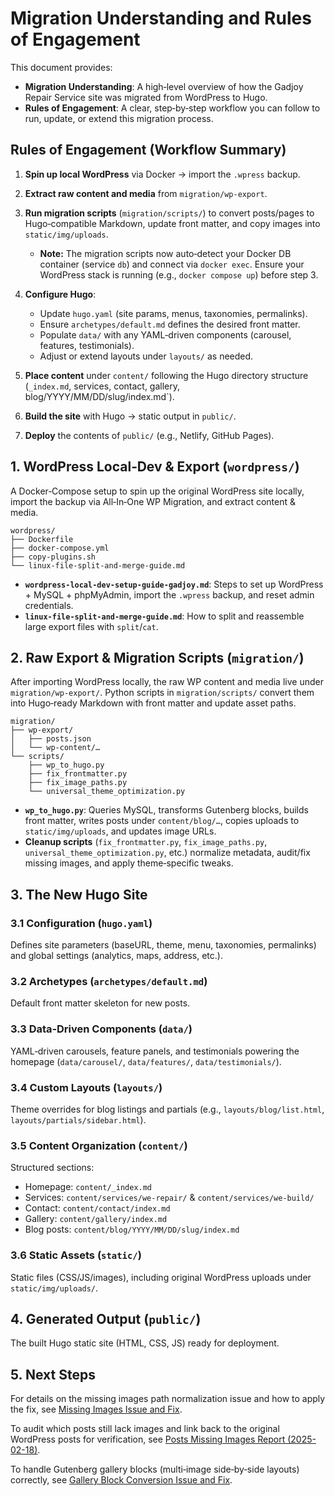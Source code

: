# Migration Understanding and Rules of Engagement

This document provides:

- **Migration Understanding**: A high‑level overview of how the Gadjoy Repair Service site was migrated from WordPress to Hugo.
- **Rules of Engagement**: A clear, step‑by‑step workflow you can follow to run, update, or extend this migration process.

## Rules of Engagement (Workflow Summary)

1. **Spin up local WordPress** via Docker → import the `.wpress` backup.
2. **Extract raw content and media** from `migration/wp-export`.
3. **Run migration scripts** (`migration/scripts/`) to convert posts/pages to Hugo‑compatible Markdown, update front matter, and copy images into `static/img/uploads`.

   - **Note:** The migration scripts now auto‑detect your Docker DB container (service `db`) and connect via `docker exec`. Ensure your WordPress stack is running (e.g., `docker compose up`) before step 3.
4. **Configure Hugo**:
   - Update `hugo.yaml` (site params, menus, taxonomies, permalinks).
   - Ensure `archetypes/default.md` defines the desired front matter.
   - Populate `data/` with any YAML‑driven components (carousel, features, testimonials).
   - Adjust or extend layouts under `layouts/` as needed.
5. **Place content** under `content/` following the Hugo directory structure (`_index.md`, services, contact, gallery, blog/YYYY/MM/DD/slug/index.md`).
6. **Build the site** with Hugo → static output in `public/`.
7. **Deploy** the contents of `public/` (e.g., Netlify, GitHub Pages).

## 1. WordPress Local‑Dev & Export (`wordpress/`)

A Docker‑Compose setup to spin up the original WordPress site locally, import the backup via All‑In‑One WP Migration, and extract content & media.

```text
wordpress/
├── Dockerfile
├── docker‑compose.yml
├── copy‑plugins.sh
└── linux‑file‑split‑and‑merge‑guide.md
```

- **`wordpress-local-dev-setup-guide-gadjoy.md`**: Steps to set up WordPress + MySQL + phpMyAdmin, import the `.wpress` backup, and reset admin credentials.
- **`linux-file-split-and-merge-guide.md`**: How to split and reassemble large export files with `split`/`cat`.

## 2. Raw Export & Migration Scripts (`migration/`)

After importing WordPress locally, the raw WP content and media live under `migration/wp-export/`. Python scripts in `migration/scripts/` convert them into Hugo‑ready Markdown with front matter and update asset paths.

```text
migration/
├── wp-export/
│   ├── posts.json
│   └── wp-content/…
└── scripts/
    ├── wp_to_hugo.py
    ├── fix_frontmatter.py
    ├── fix_image_paths.py
    └── universal_theme_optimization.py
```

- **`wp_to_hugo.py`**: Queries MySQL, transforms Gutenberg blocks, builds front matter, writes posts under `content/blog/…`, copies uploads to `static/img/uploads`, and updates image URLs.
- **Cleanup scripts** (`fix_frontmatter.py`, `fix_image_paths.py`, `universal_theme_optimization.py`, etc.) normalize metadata, audit/fix missing images, and apply theme‑specific tweaks.

## 3. The New Hugo Site

### 3.1 Configuration (`hugo.yaml`)

Defines site parameters (baseURL, theme, menu, taxonomies, permalinks) and global settings (analytics, maps, address, etc.).

### 3.2 Archetypes (`archetypes/default.md`)

Default front matter skeleton for new posts.

### 3.3 Data‑Driven Components (`data/`)

YAML‑driven carousels, feature panels, and testimonials powering the homepage (`data/carousel/`, `data/features/`, `data/testimonials/`).

### 3.4 Custom Layouts (`layouts/`)

Theme overrides for blog listings and partials (e.g., `layouts/blog/list.html`, `layouts/partials/sidebar.html`).

### 3.5 Content Organization (`content/`)

Structured sections:
- Homepage: `content/_index.md`
- Services: `content/services/we-repair/` & `content/services/we-build/`
- Contact: `content/contact/index.md`
- Gallery: `content/gallery/index.md`
- Blog posts: `content/blog/YYYY/MM/DD/slug/index.md`

### 3.6 Static Assets (`static/`)

Static files (CSS/JS/images), including original WordPress uploads under `static/img/uploads/`.

## 4. Generated Output (`public/`)

The built Hugo static site (HTML, CSS, JS) ready for deployment.

## 5. Next Steps

For details on the missing images path normalization issue and how to apply the fix, see [Missing Images Issue and Fix](missing-images-issue.md).

To audit which posts still lack images and link back to the original WordPress posts for verification, see [Posts Missing Images Report (2025-02-18)](missing-images-2025-02-18.md).

To handle Gutenberg gallery blocks (multi‑image side‑by‑side layouts) correctly, see [Gallery Block Conversion Issue and Fix](gallery-block-conversion.md).